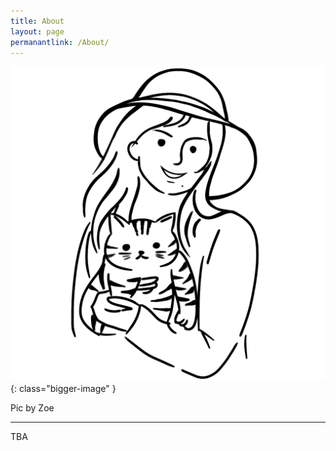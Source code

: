 ```yaml
---
title: About
layout: page
permanantlink: /About/
---
```


![Zoe](https://raw.githubusercontent.com/zoezxrli/zoezxrli.github.io/gh-pages/assets/images/portrait.png){: class="bigger-image" }

<figcaption class="caption">Pic by Zoe</figcaption>

---

TBA
